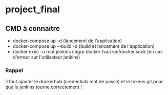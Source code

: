 # project_final
## CMD à connaitre 
* docker-compose up -d (lancement de l'application)
* docker-compose up --build -d (build et lancement de l'application)
* docker exec -u root jenkins chgrp docker /var/run/docker.sock (en cas d'erreur sur l'utilisateur jenkins)

### Rappel
Il faut ajouter le dockerhub (credentials mot de passe) et le tokens git pour que le jenkins tourne correctement ! 